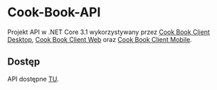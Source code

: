# Cook-Book-API
Projekt API w .NET Core 3.1 wykorzystywany przez [Cook Book Client Desktop](https://github.com/owik100/Cook-Book-Client-Desktop), [Cook Book Client Web](https://github.com/owik100/cook_book_client_web) oraz  [Cook Book Client Mobile](https://github.com/owik100/Cook-Book-Mobile).


## Dostęp

API dostępne [TU](https://cookbookapi.azurewebsites.net/index.html).
